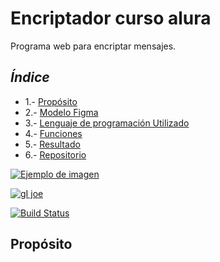 # Encriptador curso alura

Programa web para encriptar mensajes.

## _Índice_

- 1.- [Propósito](#id1)
- 2.- [Modelo Figma](#2)
- 3.- [Lenguaje de programación Utilizado](#3)
- 4.- [Funciones](#4)
- 5.- [Resultado](#5)
- 6.- [Repositorio](#6) 



[![Ejemplo de imagen](https://via.placeholder.com/150)](https://www.ejemplo.com)

[![gI joe](https://cldup.com/dTxpPi9lDf.thumb.png)](https://nodesource.com/products/nsolid)

[![Build Status](https://travis-ci.org/joemccann/dillinger.svg?branch=master)](https://travis-ci.org/joemccann/dillinger)

## Propósito <a name="id1"></a>















